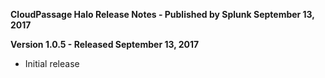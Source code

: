 **CloudPassage Halo Release Notes - Published by Splunk September 13, 2017**


**Version 1.0.5 - Released September 13, 2017**

* Initial release
